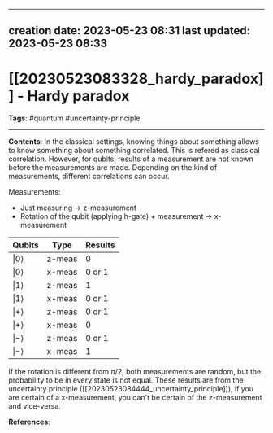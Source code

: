 
---
creation date: 2023-05-23 08:31
last updated: 2023-05-23 08:33
---
# [[20230523083328_hardy_paradox]] - Hardy paradox
__Tags__: #quantum #uncertainty-principle

---
__Contents__: In the classical settings, knowing things about something allows to know something about something correlated. This is refered as classical correlation. However, for qubits, results of a measurement are not known before the measurements are made. Depending on the kind of measurements, different correlations can occur.

Measurements:
- Just measuring -> z-measurement
- Rotation of the qubit (applying h-gate) + measurement -> x-measurement

| Qubits      | Type | Results|
| ----------- | ----------- | ------ |
| $\lvert 0 \rangle$      | z-meas       | 0 |
| $\lvert 0 \rangle$   | x-meas        | 0 or 1 |
| $\lvert 1 \rangle$   | z-meas        | 1 |
| $\lvert 1 \rangle$   | x-meas        | 0 or 1 |
| $\lvert + \rangle$   | z-meas        | 0 or 1 |
| $\lvert + \rangle$   | x-meas        | 0 |
| $\lvert - \rangle$   | z-meas        | 0 or 1 |
| $\lvert - \rangle$   | x-meas        | 1 |

If the rotation is different from $\pi / 2$, both measurements are random, but the probability to be in every state is not equal. These results are from the uncertainty principle ([[20230523084444_uncertainty_principle]]), if you are certain of a x-measurement, you can't be certain of the z-measurement and vice-versa.

__References__:




